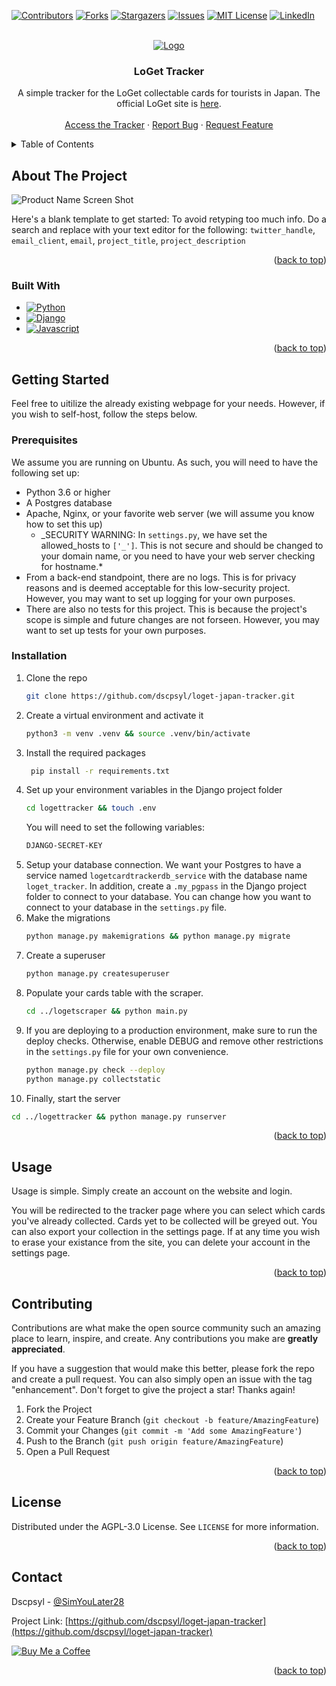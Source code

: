 <a name="readme-top"></a>

<!-- PROJECT SHIELDS -->

[![Contributors][contributors-shield]][contributors-url]
[![Forks][forks-shield]][forks-url]
[![Stargazers][stars-shield]][stars-url]
[![Issues][issues-shield]][issues-url]
[![MIT License][license-shield]][license-url]
[![LinkedIn][linkedin-shield]][linkedin-url]

<!-- PROJECT LOGO -->
<br />
<div align="center">
  <a href="https://github.com/dscpsyl/loget-japan-tracker">
    <img src=".github/logo.png" alt="Logo">
  </a>

<h3 align="center">LoGet Tracker</h3>

  <p align="center">
    A simple tracker for the LoGet collectable cards for tourists in Japan. The official LoGet site is <a href='https://loget-card.jp/'>here</a>.
    <br />
    <br />
    <a href="https://github.com/dscpsyl/loget-japan-tracker">Access the Tracker</a>
    ·
    <a href="https://github.com/dscpsyl/loget-japan-tracker/issues">Report Bug</a>
    ·
    <a href="https://github.com/dscpsyl/loget-japan-tracker/issues">Request Feature</a>
  </p>
</div>

<!-- TABLE OF CONTENTS -->
<details>
  <summary>Table of Contents</summary>
  <ol>
    <li>
      <a href="#about-the-project">About The Project</a>
      <ul>
        <li><a href="#built-with">Built With</a></li>
      </ul>
    </li>
    <li>
      <a href="#getting-started">Getting Started</a>
      <ul>
        <li><a href="#prerequisites">Prerequisites</a></li>
        <li><a href="#installation">Installation</a></li>
      </ul>
    </li>
    <li><a href="#usage">Usage</a></li>
    <li><a href="#contributing">Contributing</a></li>
    <li><a href="#license">License</a></li>
    <li><a href="#contact">Contact</a></li>
  </ol>
</details>

<!-- ABOUT THE PROJECT -->

## About The Project

![Product Name Screen Shot](.github/product.png)

Here's a blank template to get started: To avoid retyping too much info. Do a search and replace with your text editor for the following: `twitter_handle`, `email_client`, `email`, `project_title`, `project_description`

<p align="right">(<a href="#readme-top">back to top</a>)</p>

### Built With

- [![Python][Python.org]][Python-url]
- [![Django][Django.com]][Django-url]
- [![Javascript][Javascript.com]][Javascript-url]

<p align="right">(<a href="#readme-top">back to top</a>)</p>

<!-- GETTING STARTED -->

## Getting Started

Feel free to uitilize the already existing webpage for your needs. However, if you wish to self-host, follow the steps below.

### Prerequisites

We assume you are running on Ubuntu. As such, you will need to have the following set up:

- Python 3.6 or higher
- A Postgres database
- Apache, Nginx, or your favorite web server (we will assume you know how to set this up)
  - _SECURITY WARNING: In `settings.py`, we have set the allowed_hosts to `['_']`. This is not secure and should be changed to your domain name, or you need to have your web server checking for hostname.\*
- From a back-end standpoint, there are no logs. This is for privacy reasons and is deemed acceptable for this low-security project. However, you may want to set up logging for your own purposes.
- There are also no tests for this project. This is because the project's scope is simple and future changes are not forseen. However, you may want to set up tests for your own purposes.

### Installation

1. Clone the repo
   ```sh
   git clone https://github.com/dscpsyl/loget-japan-tracker.git
   ```
2. Create a virtual environment and activate it
   ```sh
   python3 -m venv .venv && source .venv/bin/activate
   ```
3. Install the required packages
   ```sh
    pip install -r requirements.txt
   ```
4. Set up your environment variables in the Django project folder
   ```sh
   cd logettracker && touch .env
   ```
   You will need to set the following variables:
   ```sh
   DJANGO-SECRET-KEY
   ```
5. Setup your database connection. We want your Postgres to have a service named `logetcardtrackerdb_service` with the database name `loget_tracker`. In addition, create a `.my_pgpass` in the Django project folder to connect to your database. You can change how you want to connect to your database in the `settings.py` file.
6. Make the migrations
   ```sh
   python manage.py makemigrations && python manage.py migrate
   ```
7. Create a superuser
   ```sh
   python manage.py createsuperuser
   ```
8. Populate your cards table with the scraper.
   ```sh
   cd ../logetscraper && python main.py
   ```
9. If you are deploying to a production environment, make sure to run the deploy checks. Otherwise, enable DEBUG and remove other restrictions in the `settings.py` file for your own convenience.
   ```sh
   python manage.py check --deploy
   python manage.py collectstatic
   ```
10. Finally, start the server

```sh
cd ../logettracker && python manage.py runserver
```

<p align="right">(<a href="#readme-top">back to top</a>)</p>

<!-- USAGE EXAMPLES -->

## Usage

Usage is simple. Simply create an account on the website and login.

You will be redirected to the tracker page where you can select which cards you've already collected. Cards yet to be collected will be greyed out. You can also export your collection in the settings page. If at any time you wish to erase your existance from the site, you can delete your account in the settings page.

<p align="right">(<a href="#readme-top">back to top</a>)</p>

<!-- CONTRIBUTING -->

## Contributing

Contributions are what make the open source community such an amazing place to learn, inspire, and create. Any contributions you make are **greatly appreciated**.

If you have a suggestion that would make this better, please fork the repo and create a pull request. You can also simply open an issue with the tag "enhancement".
Don't forget to give the project a star! Thanks again!

1. Fork the Project
2. Create your Feature Branch (`git checkout -b feature/AmazingFeature`)
3. Commit your Changes (`git commit -m 'Add some AmazingFeature'`)
4. Push to the Branch (`git push origin feature/AmazingFeature`)
5. Open a Pull Request

<p align="right">(<a href="#readme-top">back to top</a>)</p>

<!-- LICENSE -->

## License

Distributed under the AGPL-3.0 License. See `LICENSE` for more information.

<p align="right">(<a href="#readme-top">back to top</a>)</p>

<!-- CONTACT -->

## Contact

Dscpsyl - [@SimYouLater28](https://twitter.com/SimYouLater28)

Project Link: [https://github.com/dscpsyl/loget-japan-tracker](https://github.com/dscpsyl/loget-japan-tracker)

[![Buy Me a Coffee](https://www.buymeacoffee.com/assets/img/custom_images/orange_img.png)](https://buymeacoffee.com/dscpsyl)

<p align="right">(<a href="#readme-top">back to top</a>)</p>

<!-- MARKDOWN LINKS & IMAGES -->

[contributors-shield]: https://img.shields.io/github/contributors/dscpsyl/loget-japan-tracker.svg?style=for-the-badge
[contributors-url]: https://github.com/dscpsyl/loget-japan-tracker/graphs/contributors
[forks-shield]: https://img.shields.io/github/forks/dscpsyl/loget-japan-tracker.svg?style=for-the-badge
[forks-url]: https://github.com/dscpsyl/loget-japan-tracker/network/members
[stars-shield]: https://img.shields.io/github/stars/dscpsyl/loget-japan-tracker.svg?style=for-the-badge
[stars-url]: https://github.com/dscpsyl/loget-japan-tracker/stargazers
[issues-shield]: https://img.shields.io/github/issues/dscpsyl/loget-japan-tracker.svg?style=for-the-badge
[issues-url]: https://github.com/dscpsyl/loget-japan-tracker/issues
[license-shield]: https://img.shields.io/github/license/dscpsyl/loget-japan-tracker.svg?style=for-the-badge
[license-url]: https://github.com/dscpsyl/loget-japan-tracker/blob/master/LICENSE.txt
[linkedin-shield]: https://img.shields.io/badge/-LinkedIn-black.svg?style=for-the-badge&logo=linkedin&colorB=555
[linkedin-url]: https://linkedin.com/in/davidjsim
[Python.org]: https://img.shields.io/badge/Python-3776AB?style=for-the-badge&logo=python&logoColor=white
[Python-url]: https://www.python.org/
[Django.com]: https://img.shields.io/badge/Django-092E20?style=for-the-badge&logo=django&logoColor=white
[Django-url]: https://www.djangoproject.com/
[Javascript.com]: https://img.shields.io/badge/JavaScript-F7DF1E?style=for-the-badge&logo=javascript&logoColor=black
[Javascript-url]: https://www.javascript.com/
